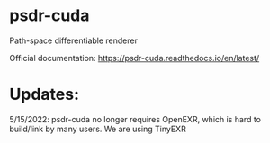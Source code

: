 # psdr-cuda
Path-space differentiable renderer

Official documentation: https://psdr-cuda.readthedocs.io/en/latest/

# Updates:

5/15/2022: psdr-cuda no longer requires OpenEXR, which is hard to build/link by many users. We are using TinyEXR
